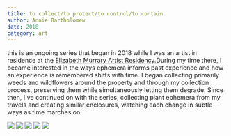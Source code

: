 ```yaml
---
title: to collect/to protect/to control/to contain
author: Annie Bartholomew
date: 2018
category: art
---
```

this is an ongoing series that began in 2018 while I was an artist in residence at the [Elizabeth Murrary Artist Residency.](http://collarworks.org/murrayresidency)During my time there, I became interested in the ways ephemera informs past experience and how an experience is remembered shifts with time. I began collecting primarily weeds and wildflowers around the property and through my collection process, preserving them while simultaneously letting them degrade. Since then, I've continued on with the series, collecting plant ephemera from my travels and creating similar enclosures, watching each change in subtle ways as time marches on.
<div class="imageBlock">
<img src="assets/images/collect1.jpg">
<img src="assets/images/collect2.jpg">
<img src="assets/images/collect3.jpg">
<img src="assets/images/collect4.jpg">
<img src="assets/images/collect5.jpg">
</div>

